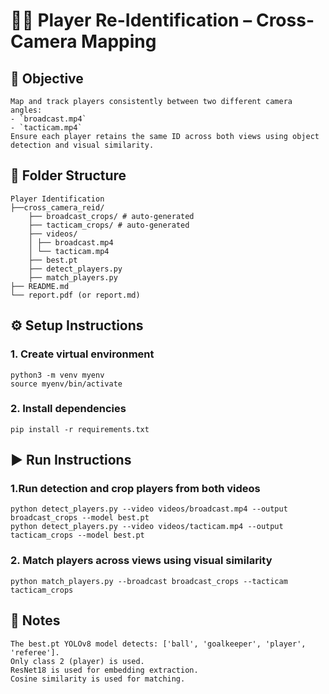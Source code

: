 # 🏃‍♂️ Player Re-Identification – Cross-Camera Mapping

## 🎯 Objective

    Map and track players consistently between two different camera angles:  
    - `broadcast.mp4`  
    - `tacticam.mp4`  
    Ensure each player retains the same ID across both views using object detection and visual similarity.

## 📁 Folder Structure

    Player Identification
    ├──cross_camera_reid/
        ├── broadcast_crops/ # auto-generated
        ├── tacticam_crops/ # auto-generated
        ├── videos/
        │ ├── broadcast.mp4
        │ └── tacticam.mp4
        ├── best.pt
        ├── detect_players.py
        ├── match_players.py
    ├── README.md
    └── report.pdf (or report.md)

## ⚙️ Setup Instructions

### 1. Create virtual environment

    python3 -m venv myenv
    source myenv/bin/activate

### 2.  Install dependencies

    pip install -r requirements.txt

## ▶️ Run Instructions

### 1.Run detection and crop players from both videos

    python detect_players.py --video videos/broadcast.mp4 --output broadcast_crops --model best.pt
    python detect_players.py --video videos/tacticam.mp4 --output tacticam_crops --model best.pt

### 2. Match players across views using visual similarity

    python match_players.py --broadcast broadcast_crops --tacticam tacticam_crops

## 📝 Notes
    The best.pt YOLOv8 model detects: ['ball', 'goalkeeper', 'player', 'referee'].
    Only class 2 (player) is used.
    ResNet18 is used for embedding extraction.
    Cosine similarity is used for matching.